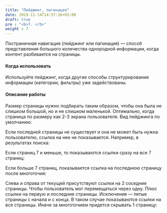 ```yaml
---
title: "Пейджинг, пагинация"
date: 2019-11-14T14:57:16+03:00
draft: true
pre : "<b>7. </b>"
weight : 7
---
```


Постраничная навигация (пейджинг или пагинация) — способ представления большого количества однородной информации, когда контент разбивается на страницы.

#### Когда использовать
Используйте пейджинг, когда другие способы структурирования информации (категории, фильтры) уже задействованы.


#### Описание работы
Размер страницы нужно подбирать таким образом, чтобы она была не слишком большой, но и не слишком маленькой. Оптимально, когда страница по размеру как 2-3 экрана пользователя.
Вид пейджинга по умолчанию:

Если последней страницы не существует и она не может быть нужна пользователю, ссылка на нее не показывается. Например, в результатах поиска:

Если страниц 7 и меньше, то показываются ссылки сразу на все 7 страниц:


Если больше 7 страниц, показывается ссылка на последнюю страницу после многоточия:

Слева и справа от текущей присутствуют ссылки на 2 соседние страницы. Чтобы пользователь мог перемещаться через одну. Плюс ссылки на первую и последние страницы.
Исключения — пятые страницы с начала и с конца. В таком случае показываются ссылки на все страницы. Иначе за многоточием придется скрывать 1 страницу:


